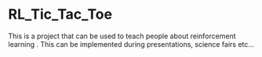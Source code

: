 # RL_Tic_Tac_Toe
This is a project that can be used to teach people about reinforcement learning . This can be implemented during presentations, science fairs etc...

